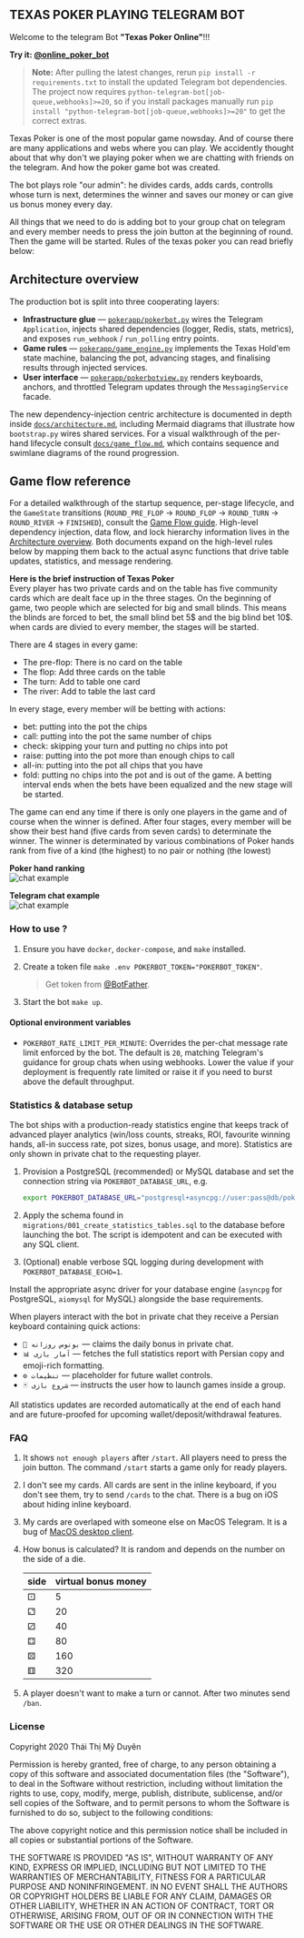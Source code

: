 ## TEXAS POKER PLAYING TELEGRAM BOT

Welcome to the telegram Bot **"Texas Poker Online"**!!!

**Try it: [@online_poker_bot](https://t.me/online_poker_bot)**

> **Note:** After pulling the latest changes, rerun `pip install -r requirements.txt` to install the updated Telegram bot dependencies. The project now requires `python-telegram-bot[job-queue,webhooks]>=20`, so if you install packages manually run `pip install "python-telegram-bot[job-queue,webhooks]>=20"` to get the correct extras.

Texas Poker is one of the most popular game nowsday. And of course there are many applications and webs where you can play. We accidently thought about that why don't we playing poker when we are chatting with friends on the telegram. And how the poker game bot was created.

The bot plays role "our admin": he divides cards, adds cards, controlls whose turn is next, determines the winner and saves our money or can give us bonus money every day.

All things that we need to do is adding bot to your group chat on telegram and every member needs to press the join button at the beginning of round. Then the game will be started. Rules of the texas poker you can read briefly below:

## Architecture overview

The production bot is split into three cooperating layers:

- **Infrastructure glue** — [`pokerapp/pokerbot.py`](pokerapp/pokerbot.py) wires the
  Telegram `Application`, injects shared dependencies (logger, Redis, stats,
  metrics), and exposes `run_webhook` / `run_polling` entry points.
- **Game rules** — [`pokerapp/game_engine.py`](pokerapp/game_engine.py) implements
  the Texas Hold'em state machine, balancing the pot, advancing stages, and
  finalising results through injected services.
- **User interface** — [`pokerapp/pokerbotview.py`](pokerapp/pokerbotview.py)
  renders keyboards, anchors, and throttled Telegram updates through the
  `MessagingService` facade.

The new dependency-injection centric architecture is documented in depth inside
[`docs/architecture.md`](docs/architecture.md), including Mermaid diagrams that
illustrate how `bootstrap.py` wires shared services. For a visual walkthrough of
the per-hand lifecycle consult [`docs/game_flow.md`](docs/game_flow.md), which
contains sequence and swimlane diagrams of the round progression.

## Game flow reference

For a detailed walkthrough of the startup sequence, per-stage lifecycle, and the
`GameState` transitions (`ROUND_PRE_FLOP` → `ROUND_FLOP` → `ROUND_TURN` →
`ROUND_RIVER` → `FINISHED`), consult the [Game Flow guide](docs/game_flow.md).
High-level dependency injection, data flow, and lock hierarchy information lives
in the [Architecture overview](docs/architecture.md). Both documents expand on
the high-level rules below by mapping them back to the actual async functions
that drive table updates, statistics, and message rendering.

**Here is the brief instruction of Texas Poker**\
Every player has two private cards and on the table has five community cards which are dealt face up in the three stages.
On the beginning of game, two people which are selected for big and small blinds. This means the blinds are forced to bet, the small blind bet 5\$ and the big blind bet 10\$.
when cards are divied to every member, the stages will be started.

There are 4 stages in every game:
- The pre-flop: There is no card on the table
- The flop: Add three cards on the table
- The turn: Add to table one card 
- The river: Add to table the last card

In every stage, every member will be betting with actions:
- bet: putting into the pot the chips
- call: putting into the pot the same number of chips
- check: skipping your turn and putting no chips into pot
- raise: putting into the pot more than enough chips to call 
- all-in: putting into the pot all chips that you have
- fold: putting no chips into the pot and is out of the game.
A betting interval ends when the bets have been equalized and the new stage will be started.

The game can end any time if there is only one players in the game and of course when the winner is defined.
After four stages, every member will be show their best hand (five cards from seven cards) to determinate the winner.
The winner is determinated by various combinations of Poker hands rank from five of a kind (the highest) to no pair or nothing (the lowest) 

**Poker hand ranking**\
![chat example](https://raw.githubusercontent.com/thaithimyduyen/Poker-Telegram-Bot/master/assets/poker_hand.jpg "Chat example")

**Telegram chat example**\
![chat example](https://raw.githubusercontent.com/thaithimyduyen/Poker-Telegram-Bot/master/assets/chatexample.png "Chat example")

### How to use ?

1. Ensure you have `docker`, `docker-compose`, and `make` installed.
2. Create a token file `make .env POKERBOT_TOKEN="POKERBOT_TOKEN"`.

    > Get token from [@BotFather](https://telegram.me/BotFather).
3. Start the bot `make up`.

#### Optional environment variables

- `POKERBOT_RATE_LIMIT_PER_MINUTE`: Overrides the per-chat message rate limit
  enforced by the bot. The default is `20`, matching Telegram's guidance for
  group chats when using webhooks. Lower the value if your deployment is
  frequently rate limited or raise it if you need to burst above the default
  throughput.

### Statistics & database setup

The bot ships with a production-ready statistics engine that keeps track of
advanced player analytics (win/loss counts, streaks, ROI, favourite winning
hands, all-in success rate, pot sizes, bonus usage, and more). Statistics are
only shown in private chat to the requesting player.

1. Provision a PostgreSQL (recommended) or MySQL database and set the
   connection string via `POKERBOT_DATABASE_URL`, e.g.

   ```bash
   export POKERBOT_DATABASE_URL="postgresql+asyncpg://user:pass@db/pokerbot"
   ```

2. Apply the schema found in `migrations/001_create_statistics_tables.sql` to
   the database before launching the bot. The script is idempotent and can be
   executed with any SQL client.

3. (Optional) enable verbose SQL logging during development with
   `POKERBOT_DATABASE_ECHO=1`.

Install the appropriate async driver for your database engine (`asyncpg` for
PostgreSQL, `aiomysql` for MySQL) alongside the base requirements.

When players interact with the bot in private chat they receive a Persian
keyboard containing quick actions:

- `🎁 بونوس روزانه` — claims the daily bonus in private chat.
- `📊 آمار بازی` — fetches the full statistics report with Persian copy and
  emoji-rich formatting.
- `⚙️ تنظیمات` — placeholder for future wallet controls.
- `🃏 شروع بازی` — instructs the user how to launch games inside a group.

All statistics updates are recorded automatically at the end of each hand and
are future-proofed for upcoming wallet/deposit/withdrawal features.

### FAQ

1. It shows `not enough players` after `/start`.
   All players need to press the join button.
   The command `/start` starts a game only for ready players.
2. I don't see my cards.
   All cards are sent in the inline keyboard, if you don't see them, try
   to send `/cards` to the chat.
   There is a bug on iOS about hiding inline keyboard.
3. My cards are overlaped with someone else on MacOS Telegram.
   It is a bug of [MacOS desktop client](https://github.com/overtake/TelegramSwift/issues/575).
4. How bonus is calculated?
   It is random and depends on the number on the side of a die.

   | side | virtual bonus money |
   | ---- | ------------------- |
   | ⚀    | 5                   |
   | ⚁    | 20                  |
   | ⚂    | 40                  |
   | ⚃    | 80                  |
   | ⚄    | 160                 |
   | ⚅    | 320                 |
5. A player doesn't want to make a turn or cannot.
   After two minutes send `/ban`.

### License

Copyright 2020 Thái Thị Mỹ Duyên

Permission is hereby granted, free of charge, to any person obtaining a copy of this software and associated documentation files (the "Software"), to deal in the Software without restriction, including without limitation the rights to use, copy, modify, merge, publish, distribute, sublicense, and/or sell copies of the Software, and to permit persons to whom the Software is furnished to do so, subject to the following conditions:

The above copyright notice and this permission notice shall be included in all copies or substantial portions of the Software.

THE SOFTWARE IS PROVIDED "AS IS", WITHOUT WARRANTY OF ANY KIND, EXPRESS OR IMPLIED, INCLUDING BUT NOT LIMITED TO THE WARRANTIES OF MERCHANTABILITY, FITNESS FOR A PARTICULAR PURPOSE AND NONINFRINGEMENT. IN NO EVENT SHALL THE AUTHORS OR COPYRIGHT HOLDERS BE LIABLE FOR ANY CLAIM, DAMAGES OR OTHER LIABILITY, WHETHER IN AN ACTION OF CONTRACT, TORT OR OTHERWISE, ARISING FROM, OUT OF OR IN CONNECTION WITH THE SOFTWARE OR THE USE OR OTHER DEALINGS IN THE SOFTWARE.

